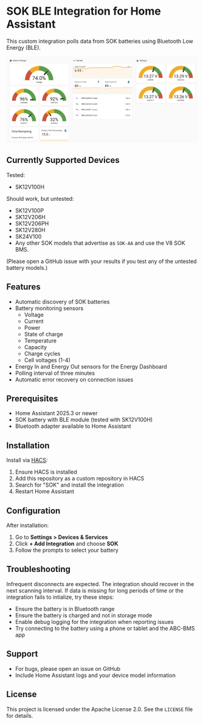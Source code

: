 # SOK BLE Integration for Home Assistant

This custom integration polls data from SOK batteries using Bluetooth Low Energy (BLE).

![Example dashboard using data from the integration.](docs/images/dashboard.png)

## Currently Supported Devices
Tested:
- SK12V100H

Should work, but untested:
- SK12V100P
- SK12V206H
- SK12V206PH
- SK12V280H
- SK24V100
- Any other SOK models that advertise as `SOK-AA` and use the V8 SOK BMS.

(Please open a GitHub issue with your results if you test any of the untested battery models.)

## Features
- Automatic discovery of SOK batteries
- Battery monitoring sensors
  - Voltage
  - Current
  - Power
  - State of charge
  - Temperature
  - Capacity
  - Charge cycles
  - Cell voltages (1-4)
- Energy In and Energy Out sensors for the Energy Dashboard
- Polling interval of three minutes
- Automatic error recovery on connection issues

## Prerequisites
- Home Assistant 2025.3 or newer
- SOK battery with BLE module (tested with SK12V100H)
- Bluetooth adapter available to Home Assistant

## Installation
Install via [HACS](https://hacs.xyz/):
1. Ensure HACS is installed
2. Add this repository as a custom repository in HACS
3. Search for "SOK" and install the integration
4. Restart Home Assistant

## Configuration
After installation:
1. Go to **Settings > Devices & Services**
2. Click **+ Add Integration** and choose **SOK**
3. Follow the prompts to select your battery

## Troubleshooting
Infrequent disconnects are expected. The integration should recover in the next scanning interval. If data is missing for long periods of time or the integration fails to intialize, try these steps:
- Ensure the battery is in Bluetooth range
- Ensure the battery is charged and not in storage mode
- Enable debug logging for the integration when reporting issues
- Try connecting to the battery using a phone or tablet and the ABC-BMS app

## Support
- For bugs, please open an issue on GitHub
- Include Home Assistant logs and your device model information

## License
This project is licensed under the Apache License 2.0. See the `LICENSE` file for details.
